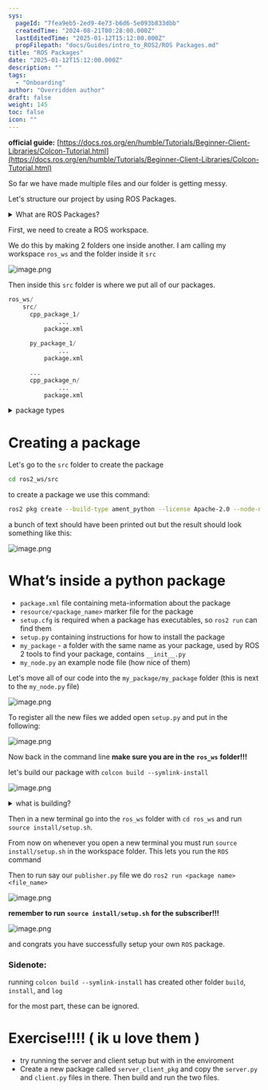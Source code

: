 ```yaml
---
sys:
  pageId: "7fea9eb5-2ed9-4e73-b6d6-5e093b833dbb"
  createdTime: "2024-08-21T00:28:00.000Z"
  lastEditedTime: "2025-01-12T15:12:00.000Z"
  propFilepath: "docs/Guides/intro_to_ROS2/ROS Packages.md"
title: "ROS Packages"
date: "2025-01-12T15:12:00.000Z"
description: ""
tags:
  - "Onboarding"
author: "Overridden author"
draft: false
weight: 145
toc: false
icon: ""
---
```


**official guide:** [https://docs.ros.org/en/humble/Tutorials/Beginner-Client-Libraries/Colcon-Tutorial.html](https://docs.ros.org/en/humble/Tutorials/Beginner-Client-Libraries/Colcon-Tutorial.html)

So far we have made multiple files and our folder is getting messy.

Let's structure our project by using ROS Packages.

<details>

<summary>What are ROS Packages?</summary>

ROS Packages are, as the name implies, packages of code that are highly sharable between ROS developers.

They consist of a folder, `package.xml` file, and source code

```python
      cpp_package_1/
		      ... imagine much code files here ..
          package.xml
```

</details>

First, we need to create a ROS workspace.

We do this by making 2 folders one inside another. I am calling my workspace `ros_ws` and the folder inside it `src`

![image.png](https://prod-files-secure.s3.us-west-2.amazonaws.com/d518164a-d88e-44d1-a4ee-3adb3bd8bce0/70706947-fd18-4537-a67b-e12946812d31/image.png?X-Amz-Algorithm=AWS4-HMAC-SHA256&X-Amz-Content-Sha256=UNSIGNED-PAYLOAD&X-Amz-Credential=ASIAZI2LB4664YDTIY46%2F20250526%2Fus-west-2%2Fs3%2Faws4_request&X-Amz-Date=20250526T101432Z&X-Amz-Expires=3600&X-Amz-Security-Token=IQoJb3JpZ2luX2VjEHkaCXVzLXdlc3QtMiJGMEQCIAmyowgEI9uKkC8zy7uEFjXDuA2ZGxXPAy4wjnBbTNHGAiAzNPRw25Q0jeZqxXy01BUNmefVWvqEjui5QzxrJpMTICr%2FAwhCEAAaDDYzNzQyMzE4MzgwNSIM4nopDItUmx81IxsgKtwD7YuIJKHlTRbwATqjheXRWrRGjC7MRnemZGlPN%2B2JUyZZ2qPvQ1sJq3Zqjs6T1RreIQ5RGenkpDyt07c6cbi47XpZd5AwijEcLgGcupMajJ75QESuEVJuk8L5TyiOaroEjA7nAmRknlkNSKk7oyiiBSancGhwS3RECB%2FgdglQ5tAVulWk6uWZxfMvv%2FACrl7O4NGDZks0725dz4M%2FIsDnXN5cxm4oNXZW8xhCKPn%2BzV%2BdmpkfZNbw5dRZ3RTwor2CPjPeMPymEXLCeD9X9T7%2FVrwLWFFHaY%2BKez6Hmi8LVxB0%2B3qQrJwrekiUlnPuWIb6MEJBbfsLz4oxDBJ78gUXbtR9V%2BIhiwj1egEH5LMQNBxvpVzvXXUTClajOAbumf74%2BPPPOxylFCcmA9dYF7VUPXNu3S6vStiB5HcxVFg8foeUzQ6g2gYXdJKHqfrAvlDwdRh1dumUEwNZUpZlRrEgj2QreS%2F7EA%2BC60VMeoBcGkXMF0QiBUJVeJav46XQWNG3%2F%2F%2FTFpDer%2FQ7wjhHW2DUPgtJlLcBfj%2FYW08VcV2ahcAFzE%2B8qhHYaUH5QDiMT2lvq2rj3H%2Bho4jrgnwTUWwbkX3X4vllrMS4OxYhpKLLS6WJmt0VeViBlvoHHL8wq9fQwQY6pgE%2BX9Jr%2Bh99kwzX4n0mQpXZdyCyodX%2Fi0kPAxHUmTQr5KNqcyaUQJQhdOzsORGa%2B0rNyDXP4YpWa%2Bi5fGLCS726HP75ODtWdnC9A48mYuaD6MRlsXejid6szAerxigeS0Gb2lR7p3QmRuHw%2B5pno5xDMxOE%2B5SStqQTJKKhqGJczYU83V79R3PA8JtsOg%2FRICyf2WXgAzqwf3yufqZ9Wi6jfye8HXx4&X-Amz-Signature=b8e25b20d574feedc529481f0d9cf4faa1ce99a2f8781d17581c11bdf27750a6&X-Amz-SignedHeaders=host&x-id=GetObject)

Then inside this `src` folder is where we put all of our packages.

```python
ros_ws/
    src/
      cpp_package_1/
		      ...
          package.xml

      py_package_1/
		      ...
          package.xml

      ...
      cpp_package_n/
		      ...
          package.xml

```

<details>

<summary>package types</summary>

packages can be either `C++` or python.

the intern file structure is different for each but for this guide we will stick to creating python packages

</details>

# Creating a package

Let's go to the `src` folder to create the package

```bash
cd ros2_ws/src
```

to create a package we use this command:

```bash
ros2 pkg create --build-type ament_python --license Apache-2.0 --node-name my_node my_package
```

a bunch of text should have been printed out but the result should look something like this:

![image.png](https://prod-files-secure.s3.us-west-2.amazonaws.com/d518164a-d88e-44d1-a4ee-3adb3bd8bce0/e6cf1e3f-8512-4a3e-b131-079f800bf3e8/image.png?X-Amz-Algorithm=AWS4-HMAC-SHA256&X-Amz-Content-Sha256=UNSIGNED-PAYLOAD&X-Amz-Credential=ASIAZI2LB4664YDTIY46%2F20250526%2Fus-west-2%2Fs3%2Faws4_request&X-Amz-Date=20250526T101432Z&X-Amz-Expires=3600&X-Amz-Security-Token=IQoJb3JpZ2luX2VjEHkaCXVzLXdlc3QtMiJGMEQCIAmyowgEI9uKkC8zy7uEFjXDuA2ZGxXPAy4wjnBbTNHGAiAzNPRw25Q0jeZqxXy01BUNmefVWvqEjui5QzxrJpMTICr%2FAwhCEAAaDDYzNzQyMzE4MzgwNSIM4nopDItUmx81IxsgKtwD7YuIJKHlTRbwATqjheXRWrRGjC7MRnemZGlPN%2B2JUyZZ2qPvQ1sJq3Zqjs6T1RreIQ5RGenkpDyt07c6cbi47XpZd5AwijEcLgGcupMajJ75QESuEVJuk8L5TyiOaroEjA7nAmRknlkNSKk7oyiiBSancGhwS3RECB%2FgdglQ5tAVulWk6uWZxfMvv%2FACrl7O4NGDZks0725dz4M%2FIsDnXN5cxm4oNXZW8xhCKPn%2BzV%2BdmpkfZNbw5dRZ3RTwor2CPjPeMPymEXLCeD9X9T7%2FVrwLWFFHaY%2BKez6Hmi8LVxB0%2B3qQrJwrekiUlnPuWIb6MEJBbfsLz4oxDBJ78gUXbtR9V%2BIhiwj1egEH5LMQNBxvpVzvXXUTClajOAbumf74%2BPPPOxylFCcmA9dYF7VUPXNu3S6vStiB5HcxVFg8foeUzQ6g2gYXdJKHqfrAvlDwdRh1dumUEwNZUpZlRrEgj2QreS%2F7EA%2BC60VMeoBcGkXMF0QiBUJVeJav46XQWNG3%2F%2F%2FTFpDer%2FQ7wjhHW2DUPgtJlLcBfj%2FYW08VcV2ahcAFzE%2B8qhHYaUH5QDiMT2lvq2rj3H%2Bho4jrgnwTUWwbkX3X4vllrMS4OxYhpKLLS6WJmt0VeViBlvoHHL8wq9fQwQY6pgE%2BX9Jr%2Bh99kwzX4n0mQpXZdyCyodX%2Fi0kPAxHUmTQr5KNqcyaUQJQhdOzsORGa%2B0rNyDXP4YpWa%2Bi5fGLCS726HP75ODtWdnC9A48mYuaD6MRlsXejid6szAerxigeS0Gb2lR7p3QmRuHw%2B5pno5xDMxOE%2B5SStqQTJKKhqGJczYU83V79R3PA8JtsOg%2FRICyf2WXgAzqwf3yufqZ9Wi6jfye8HXx4&X-Amz-Signature=cae62f4867b1566b443168ac2eb4b46743999a3f228561589ef7aea24a78a288&X-Amz-SignedHeaders=host&x-id=GetObject)

# What’s inside a python package

- `package.xml` file containing meta-information about the package
- `resource/<package_name>` marker file for the package
- `setup.cfg` is required when a package has executables, so `ros2 run` can find them
- `setup.py` containing instructions for how to install the package
- `my_package` - a folder with the same name as your package, used by ROS 2 tools to find your package, contains `__init__.py`
- `my_node.py` an example node file (how nice of them)

Let's move all of our code into the `my_package/my_package` folder (this is next to the `my_node.py` file)

![image.png](https://prod-files-secure.s3.us-west-2.amazonaws.com/d518164a-d88e-44d1-a4ee-3adb3bd8bce0/9ce58f11-0da9-4d3e-b86d-506a9685d378/image.png?X-Amz-Algorithm=AWS4-HMAC-SHA256&X-Amz-Content-Sha256=UNSIGNED-PAYLOAD&X-Amz-Credential=ASIAZI2LB4664YDTIY46%2F20250526%2Fus-west-2%2Fs3%2Faws4_request&X-Amz-Date=20250526T101432Z&X-Amz-Expires=3600&X-Amz-Security-Token=IQoJb3JpZ2luX2VjEHkaCXVzLXdlc3QtMiJGMEQCIAmyowgEI9uKkC8zy7uEFjXDuA2ZGxXPAy4wjnBbTNHGAiAzNPRw25Q0jeZqxXy01BUNmefVWvqEjui5QzxrJpMTICr%2FAwhCEAAaDDYzNzQyMzE4MzgwNSIM4nopDItUmx81IxsgKtwD7YuIJKHlTRbwATqjheXRWrRGjC7MRnemZGlPN%2B2JUyZZ2qPvQ1sJq3Zqjs6T1RreIQ5RGenkpDyt07c6cbi47XpZd5AwijEcLgGcupMajJ75QESuEVJuk8L5TyiOaroEjA7nAmRknlkNSKk7oyiiBSancGhwS3RECB%2FgdglQ5tAVulWk6uWZxfMvv%2FACrl7O4NGDZks0725dz4M%2FIsDnXN5cxm4oNXZW8xhCKPn%2BzV%2BdmpkfZNbw5dRZ3RTwor2CPjPeMPymEXLCeD9X9T7%2FVrwLWFFHaY%2BKez6Hmi8LVxB0%2B3qQrJwrekiUlnPuWIb6MEJBbfsLz4oxDBJ78gUXbtR9V%2BIhiwj1egEH5LMQNBxvpVzvXXUTClajOAbumf74%2BPPPOxylFCcmA9dYF7VUPXNu3S6vStiB5HcxVFg8foeUzQ6g2gYXdJKHqfrAvlDwdRh1dumUEwNZUpZlRrEgj2QreS%2F7EA%2BC60VMeoBcGkXMF0QiBUJVeJav46XQWNG3%2F%2F%2FTFpDer%2FQ7wjhHW2DUPgtJlLcBfj%2FYW08VcV2ahcAFzE%2B8qhHYaUH5QDiMT2lvq2rj3H%2Bho4jrgnwTUWwbkX3X4vllrMS4OxYhpKLLS6WJmt0VeViBlvoHHL8wq9fQwQY6pgE%2BX9Jr%2Bh99kwzX4n0mQpXZdyCyodX%2Fi0kPAxHUmTQr5KNqcyaUQJQhdOzsORGa%2B0rNyDXP4YpWa%2Bi5fGLCS726HP75ODtWdnC9A48mYuaD6MRlsXejid6szAerxigeS0Gb2lR7p3QmRuHw%2B5pno5xDMxOE%2B5SStqQTJKKhqGJczYU83V79R3PA8JtsOg%2FRICyf2WXgAzqwf3yufqZ9Wi6jfye8HXx4&X-Amz-Signature=5046c0d81c62e56f2a47f09fce5ff64d606c1f315a6d75a9cfeb317e69e186f7&X-Amz-SignedHeaders=host&x-id=GetObject)

To register all the new files we added open `setup.py` and put in the following:

![image.png](https://prod-files-secure.s3.us-west-2.amazonaws.com/d518164a-d88e-44d1-a4ee-3adb3bd8bce0/1cd7c262-4cae-4496-9d75-c178537d24a2/image.png?X-Amz-Algorithm=AWS4-HMAC-SHA256&X-Amz-Content-Sha256=UNSIGNED-PAYLOAD&X-Amz-Credential=ASIAZI2LB4664YDTIY46%2F20250526%2Fus-west-2%2Fs3%2Faws4_request&X-Amz-Date=20250526T101432Z&X-Amz-Expires=3600&X-Amz-Security-Token=IQoJb3JpZ2luX2VjEHkaCXVzLXdlc3QtMiJGMEQCIAmyowgEI9uKkC8zy7uEFjXDuA2ZGxXPAy4wjnBbTNHGAiAzNPRw25Q0jeZqxXy01BUNmefVWvqEjui5QzxrJpMTICr%2FAwhCEAAaDDYzNzQyMzE4MzgwNSIM4nopDItUmx81IxsgKtwD7YuIJKHlTRbwATqjheXRWrRGjC7MRnemZGlPN%2B2JUyZZ2qPvQ1sJq3Zqjs6T1RreIQ5RGenkpDyt07c6cbi47XpZd5AwijEcLgGcupMajJ75QESuEVJuk8L5TyiOaroEjA7nAmRknlkNSKk7oyiiBSancGhwS3RECB%2FgdglQ5tAVulWk6uWZxfMvv%2FACrl7O4NGDZks0725dz4M%2FIsDnXN5cxm4oNXZW8xhCKPn%2BzV%2BdmpkfZNbw5dRZ3RTwor2CPjPeMPymEXLCeD9X9T7%2FVrwLWFFHaY%2BKez6Hmi8LVxB0%2B3qQrJwrekiUlnPuWIb6MEJBbfsLz4oxDBJ78gUXbtR9V%2BIhiwj1egEH5LMQNBxvpVzvXXUTClajOAbumf74%2BPPPOxylFCcmA9dYF7VUPXNu3S6vStiB5HcxVFg8foeUzQ6g2gYXdJKHqfrAvlDwdRh1dumUEwNZUpZlRrEgj2QreS%2F7EA%2BC60VMeoBcGkXMF0QiBUJVeJav46XQWNG3%2F%2F%2FTFpDer%2FQ7wjhHW2DUPgtJlLcBfj%2FYW08VcV2ahcAFzE%2B8qhHYaUH5QDiMT2lvq2rj3H%2Bho4jrgnwTUWwbkX3X4vllrMS4OxYhpKLLS6WJmt0VeViBlvoHHL8wq9fQwQY6pgE%2BX9Jr%2Bh99kwzX4n0mQpXZdyCyodX%2Fi0kPAxHUmTQr5KNqcyaUQJQhdOzsORGa%2B0rNyDXP4YpWa%2Bi5fGLCS726HP75ODtWdnC9A48mYuaD6MRlsXejid6szAerxigeS0Gb2lR7p3QmRuHw%2B5pno5xDMxOE%2B5SStqQTJKKhqGJczYU83V79R3PA8JtsOg%2FRICyf2WXgAzqwf3yufqZ9Wi6jfye8HXx4&X-Amz-Signature=7071ab0d59bd8990cfabffe26206f431fb14aaa6bfcb597e23822e10e13226f7&X-Amz-SignedHeaders=host&x-id=GetObject)

Now back in the command line **make sure you are in the** **`ros_ws`** **folder!!!**

let's build our package with `colcon build --symlink-install`

![image.png](https://prod-files-secure.s3.us-west-2.amazonaws.com/d518164a-d88e-44d1-a4ee-3adb3bd8bce0/2f2a0d27-b173-48fd-b189-5f5c0ce65619/image.png?X-Amz-Algorithm=AWS4-HMAC-SHA256&X-Amz-Content-Sha256=UNSIGNED-PAYLOAD&X-Amz-Credential=ASIAZI2LB4664YDTIY46%2F20250526%2Fus-west-2%2Fs3%2Faws4_request&X-Amz-Date=20250526T101432Z&X-Amz-Expires=3600&X-Amz-Security-Token=IQoJb3JpZ2luX2VjEHkaCXVzLXdlc3QtMiJGMEQCIAmyowgEI9uKkC8zy7uEFjXDuA2ZGxXPAy4wjnBbTNHGAiAzNPRw25Q0jeZqxXy01BUNmefVWvqEjui5QzxrJpMTICr%2FAwhCEAAaDDYzNzQyMzE4MzgwNSIM4nopDItUmx81IxsgKtwD7YuIJKHlTRbwATqjheXRWrRGjC7MRnemZGlPN%2B2JUyZZ2qPvQ1sJq3Zqjs6T1RreIQ5RGenkpDyt07c6cbi47XpZd5AwijEcLgGcupMajJ75QESuEVJuk8L5TyiOaroEjA7nAmRknlkNSKk7oyiiBSancGhwS3RECB%2FgdglQ5tAVulWk6uWZxfMvv%2FACrl7O4NGDZks0725dz4M%2FIsDnXN5cxm4oNXZW8xhCKPn%2BzV%2BdmpkfZNbw5dRZ3RTwor2CPjPeMPymEXLCeD9X9T7%2FVrwLWFFHaY%2BKez6Hmi8LVxB0%2B3qQrJwrekiUlnPuWIb6MEJBbfsLz4oxDBJ78gUXbtR9V%2BIhiwj1egEH5LMQNBxvpVzvXXUTClajOAbumf74%2BPPPOxylFCcmA9dYF7VUPXNu3S6vStiB5HcxVFg8foeUzQ6g2gYXdJKHqfrAvlDwdRh1dumUEwNZUpZlRrEgj2QreS%2F7EA%2BC60VMeoBcGkXMF0QiBUJVeJav46XQWNG3%2F%2F%2FTFpDer%2FQ7wjhHW2DUPgtJlLcBfj%2FYW08VcV2ahcAFzE%2B8qhHYaUH5QDiMT2lvq2rj3H%2Bho4jrgnwTUWwbkX3X4vllrMS4OxYhpKLLS6WJmt0VeViBlvoHHL8wq9fQwQY6pgE%2BX9Jr%2Bh99kwzX4n0mQpXZdyCyodX%2Fi0kPAxHUmTQr5KNqcyaUQJQhdOzsORGa%2B0rNyDXP4YpWa%2Bi5fGLCS726HP75ODtWdnC9A48mYuaD6MRlsXejid6szAerxigeS0Gb2lR7p3QmRuHw%2B5pno5xDMxOE%2B5SStqQTJKKhqGJczYU83V79R3PA8JtsOg%2FRICyf2WXgAzqwf3yufqZ9Wi6jfye8HXx4&X-Amz-Signature=871e82412415ef6165f68808fff7158ff3d89072af1872c99667627b17097e35&X-Amz-SignedHeaders=host&x-id=GetObject)

<details>

<summary>what is building?</summary>

if you are a CS major at Rose-Hulman you will learn the answer to this in CSSE132

but TLDR; is it combines all the code files into one program that can be run easily 

</details>

Then in a new terminal go into the `ros_ws` folder with `cd ros_ws` and run `source install/setup.sh`. 

From now on whenever you open a new terminal you must run `source install/setup.sh` in the workspace folder. This lets you run the `ROS` command

Then to run say our `publisher.py` file we do `ros2 run <package name> <file_name>`

![image.png](https://prod-files-secure.s3.us-west-2.amazonaws.com/d518164a-d88e-44d1-a4ee-3adb3bd8bce0/4f4b1219-3a44-4632-aa0a-ce3471699f59/image.png?X-Amz-Algorithm=AWS4-HMAC-SHA256&X-Amz-Content-Sha256=UNSIGNED-PAYLOAD&X-Amz-Credential=ASIAZI2LB4664YDTIY46%2F20250526%2Fus-west-2%2Fs3%2Faws4_request&X-Amz-Date=20250526T101432Z&X-Amz-Expires=3600&X-Amz-Security-Token=IQoJb3JpZ2luX2VjEHkaCXVzLXdlc3QtMiJGMEQCIAmyowgEI9uKkC8zy7uEFjXDuA2ZGxXPAy4wjnBbTNHGAiAzNPRw25Q0jeZqxXy01BUNmefVWvqEjui5QzxrJpMTICr%2FAwhCEAAaDDYzNzQyMzE4MzgwNSIM4nopDItUmx81IxsgKtwD7YuIJKHlTRbwATqjheXRWrRGjC7MRnemZGlPN%2B2JUyZZ2qPvQ1sJq3Zqjs6T1RreIQ5RGenkpDyt07c6cbi47XpZd5AwijEcLgGcupMajJ75QESuEVJuk8L5TyiOaroEjA7nAmRknlkNSKk7oyiiBSancGhwS3RECB%2FgdglQ5tAVulWk6uWZxfMvv%2FACrl7O4NGDZks0725dz4M%2FIsDnXN5cxm4oNXZW8xhCKPn%2BzV%2BdmpkfZNbw5dRZ3RTwor2CPjPeMPymEXLCeD9X9T7%2FVrwLWFFHaY%2BKez6Hmi8LVxB0%2B3qQrJwrekiUlnPuWIb6MEJBbfsLz4oxDBJ78gUXbtR9V%2BIhiwj1egEH5LMQNBxvpVzvXXUTClajOAbumf74%2BPPPOxylFCcmA9dYF7VUPXNu3S6vStiB5HcxVFg8foeUzQ6g2gYXdJKHqfrAvlDwdRh1dumUEwNZUpZlRrEgj2QreS%2F7EA%2BC60VMeoBcGkXMF0QiBUJVeJav46XQWNG3%2F%2F%2FTFpDer%2FQ7wjhHW2DUPgtJlLcBfj%2FYW08VcV2ahcAFzE%2B8qhHYaUH5QDiMT2lvq2rj3H%2Bho4jrgnwTUWwbkX3X4vllrMS4OxYhpKLLS6WJmt0VeViBlvoHHL8wq9fQwQY6pgE%2BX9Jr%2Bh99kwzX4n0mQpXZdyCyodX%2Fi0kPAxHUmTQr5KNqcyaUQJQhdOzsORGa%2B0rNyDXP4YpWa%2Bi5fGLCS726HP75ODtWdnC9A48mYuaD6MRlsXejid6szAerxigeS0Gb2lR7p3QmRuHw%2B5pno5xDMxOE%2B5SStqQTJKKhqGJczYU83V79R3PA8JtsOg%2FRICyf2WXgAzqwf3yufqZ9Wi6jfye8HXx4&X-Amz-Signature=a8d072c687f7c0f9558511de9c8e5186ce272cf4846bbf27013fb386524df894&X-Amz-SignedHeaders=host&x-id=GetObject)

**remember to run** **`source install/setup.sh`** **for the subscriber!!!**

![image.png](https://prod-files-secure.s3.us-west-2.amazonaws.com/d518164a-d88e-44d1-a4ee-3adb3bd8bce0/02121119-dad4-49ec-8356-c956108b4243/image.png?X-Amz-Algorithm=AWS4-HMAC-SHA256&X-Amz-Content-Sha256=UNSIGNED-PAYLOAD&X-Amz-Credential=ASIAZI2LB4664YDTIY46%2F20250526%2Fus-west-2%2Fs3%2Faws4_request&X-Amz-Date=20250526T101432Z&X-Amz-Expires=3600&X-Amz-Security-Token=IQoJb3JpZ2luX2VjEHkaCXVzLXdlc3QtMiJGMEQCIAmyowgEI9uKkC8zy7uEFjXDuA2ZGxXPAy4wjnBbTNHGAiAzNPRw25Q0jeZqxXy01BUNmefVWvqEjui5QzxrJpMTICr%2FAwhCEAAaDDYzNzQyMzE4MzgwNSIM4nopDItUmx81IxsgKtwD7YuIJKHlTRbwATqjheXRWrRGjC7MRnemZGlPN%2B2JUyZZ2qPvQ1sJq3Zqjs6T1RreIQ5RGenkpDyt07c6cbi47XpZd5AwijEcLgGcupMajJ75QESuEVJuk8L5TyiOaroEjA7nAmRknlkNSKk7oyiiBSancGhwS3RECB%2FgdglQ5tAVulWk6uWZxfMvv%2FACrl7O4NGDZks0725dz4M%2FIsDnXN5cxm4oNXZW8xhCKPn%2BzV%2BdmpkfZNbw5dRZ3RTwor2CPjPeMPymEXLCeD9X9T7%2FVrwLWFFHaY%2BKez6Hmi8LVxB0%2B3qQrJwrekiUlnPuWIb6MEJBbfsLz4oxDBJ78gUXbtR9V%2BIhiwj1egEH5LMQNBxvpVzvXXUTClajOAbumf74%2BPPPOxylFCcmA9dYF7VUPXNu3S6vStiB5HcxVFg8foeUzQ6g2gYXdJKHqfrAvlDwdRh1dumUEwNZUpZlRrEgj2QreS%2F7EA%2BC60VMeoBcGkXMF0QiBUJVeJav46XQWNG3%2F%2F%2FTFpDer%2FQ7wjhHW2DUPgtJlLcBfj%2FYW08VcV2ahcAFzE%2B8qhHYaUH5QDiMT2lvq2rj3H%2Bho4jrgnwTUWwbkX3X4vllrMS4OxYhpKLLS6WJmt0VeViBlvoHHL8wq9fQwQY6pgE%2BX9Jr%2Bh99kwzX4n0mQpXZdyCyodX%2Fi0kPAxHUmTQr5KNqcyaUQJQhdOzsORGa%2B0rNyDXP4YpWa%2Bi5fGLCS726HP75ODtWdnC9A48mYuaD6MRlsXejid6szAerxigeS0Gb2lR7p3QmRuHw%2B5pno5xDMxOE%2B5SStqQTJKKhqGJczYU83V79R3PA8JtsOg%2FRICyf2WXgAzqwf3yufqZ9Wi6jfye8HXx4&X-Amz-Signature=c2d8293dc68e54c741f2ea71d78cc2f82de070a6c8c6d274a9fbcabd93354feb&X-Amz-SignedHeaders=host&x-id=GetObject)

and congrats you have successfully setup your own `ROS` package.

### Sidenote:

running `colcon build --symlink-install` has created other folder `build`, `install`, and `log`

for the most part, these can be ignored.

# Exercise!!!! ( ik u love them )

- try running the server and client setup but with in the enviroment
- Create a new package called `server_client_pkg` and copy the `server.py` and `client.py` files in there. Then build and run the two files.
